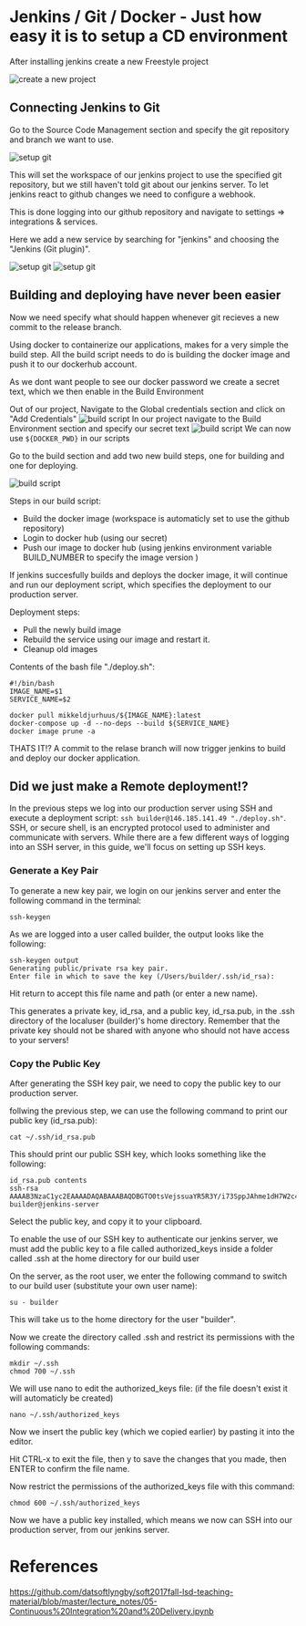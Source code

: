 # Jenkins / Git / Docker - Just how easy it is to setup a CD environment

After installing jenkins create a new Freestyle project

![create a new project](./jenkins-freestyle-project.PNG)

## Connecting Jenkins to Git

Go to the Source Code Management section and specify the git repository and branch we want to use. 

![setup git](./jenkins-source-code-management.PNG)

This will set the workspace of our jenkins project to use the specified git repository, but we still haven't told git about our jenkins server. To let jenkins react to github changes we need to configure a webhook.

This is done logging into our github repository and navigate to settings => integrations & services. 

Here we add a new service by searching for "jenkins" and choosing the "Jenkins (Git plugin)".

![setup git](./jenkins-git.PNG)
![setup git](./jenkins-githook.PNG)

## Building and deploying have never been easier

Now we need specify what should happen whenever git recieves a new commit to the release branch.

Using docker to containerize our applications, makes for a very simple the build step. All the build script needs to do is building the docker image and push it to our dockerhub account.

As we dont want people to see our docker password we create a secret text, which we then enable in the Build Environment

Out of our project, Navigate to the Global credentials section and click on "Add Credentials"
![build script](./jenkins-docker-password.PNG)
In our project navigate to the Build Environment section and specify our secret text
![build script](./jenkins-docker-password-enable.PNG)
We can now use `${DOCKER_PWD}` in our scripts

Go to the build section and add two new build steps, one for building and one for deploying.

![build script](./jenkins-build.PNG)

Steps in our build script:
- Build the docker image (workspace is automaticly set to use the github repository)
- Login to docker hub (using our secret)
- Push our image to docker hub (using jenkins environment variable BUILD_NUMBER to specify the image version )

If jenkins succesfully builds and deploys the docker image, it will continue and run our deployment script, which specifies the deployment to our production server.

Deployment steps:
- Pull the newly build image
- Rebuild the service using our image and restart it.
- Cleanup old images

Contents of the bash file "./deploy.sh":
```
#!/bin/bash
IMAGE_NAME=$1
SERVICE_NAME=$2

docker pull mikkeldjurhuus/${IMAGE_NAME}:latest
docker-compose up -d --no-deps --build ${SERVICE_NAME}
docker image prune -a
```

THATS IT!? A commit to the relase branch will now trigger jenkins to build and deploy our docker application.

## Did we just make a Remote deployment!?
In the previous steps we log into our production server using SSH and execute a deployment script:  `ssh builder@146.185.141.49 "./deploy.sh"`. SSH, or secure shell, is an encrypted protocol used to administer and communicate with servers. While there are a few different ways of logging into an SSH server, in this guide, we'll focus on setting up SSH keys.
### Generate a Key Pair
To generate a new key pair, we login on our jenkins server and enter the following command in the terminal:
```
ssh-keygen
```
As we are logged into a user called builder, the output looks like the following:
```
ssh-keygen output
Generating public/private rsa key pair.
Enter file in which to save the key (/Users/builder/.ssh/id_rsa):
```
Hit return to accept this file name and path (or enter a new name).

This generates a private key, id_rsa, and a public key, id_rsa.pub, in the .ssh directory of the localuser (builder)'s  home directory. Remember that the private key should not be shared with anyone who should not have access to your servers!

### Copy the Public Key
After generating the SSH key pair, we need to copy the public key to our production server.

follwing the previous step, we can use the following command to print our public key (id_rsa.pub):
```
cat ~/.ssh/id_rsa.pub
```
This should print our public SSH key, which looks something like the following:
```
id_rsa.pub contents
ssh-rsa AAAAB3NzaC1yc2EAAAADAQABAAABAQDBGTO0tsVejssuaYR5R3Y/i73SppJAhme1dH7W2c47d4gOqB4izP0+fRLfvbz/tnXFz4iOP/H6eCV05hqUhF+KYRxt9Y8tVMrpDZR2l75o6+xSbUOMu6xN+uVF0T9XzKcxmzTmnV7Na5up3QM3DoSRYX/EP3utr2+zAqpJIfKPLdA74w7g56oYWI9blpnpzxkEd3edVJOivUkpZ4JoenWManvIaSdMTJXMy3MtlQhva+j9CgguyVbUkdzK9KKEuah+pFZvaugtebsU+bllPTB0nlXGIJk98Ie9ZtxuY3nCKneB+KjKiXrAvXUPCI9mWkYS/1rggpFmu3HbXBnWSUdf builder@jenkins-server
```
Select the public key, and copy it to your clipboard.

To enable the use of our SSH key to authenticate our jenkins server, we must add the public key to a file called authorized_keys inside a folder called .ssh at the home directory for our build user

On the server, as the root user, we enter the following command to switch to our build user (substitute your own user name):
```
su - builder
```
This will take us to the home directory for the user "builder".

Now we create the directory called .ssh and restrict its permissions with the following commands:
```
mkdir ~/.ssh
chmod 700 ~/.ssh
```
We will use nano to edit the authorized_keys file: (if the file doesn't exist it will automaticly be created)
```
nano ~/.ssh/authorized_keys
```
Now we insert the public key (which we copied earlier) by pasting it into the editor.

Hit CTRL-x to exit the file, then y to save the changes that you made, then ENTER to confirm the file name.

Now restrict the permissions of the authorized_keys file with this command:
```
chmod 600 ~/.ssh/authorized_keys
```
Now we have a public key installed, which means we now can SSH into our production server, from our jenkins server.

# References
https://github.com/datsoftlyngby/soft2017fall-lsd-teaching-material/blob/master/lecture_notes/05-Continuous%20Integration%20and%20Delivery.ipynb
